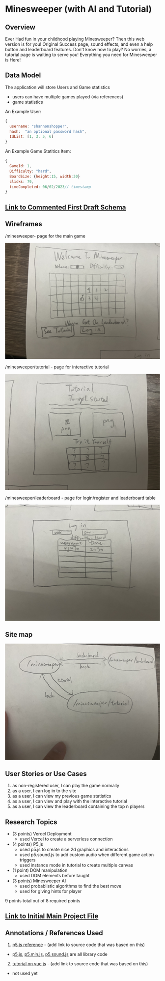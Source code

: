 # Minesweeper (with AI and Tutorial)

## Overview

Ever Had fun in your childhood playing Minesweeper? Then this web version is for you! Original Success page, sound effects, and even a help button and leaderboard features. Don't know how to play? No worries, a tutorial page is waiting to serve you! Everything you need for Minesweeper is Here!


## Data Model


The application will store Users and Game statistics

* users can have multiple games played (via references)
* game statistics

An Example User:

```javascript
{
  username: "shannonshopper",
  hash:  "an optional password hash",
  IdList: [1, 3, 5, 6]
}
```

An Example Game Statitics Item:

```javascript
{
  GameId: 1,
  Difficulty: "hard",
  BoardSize: {height:15, width:30}
  clicks: 79,
  timeCompleted: 06/02/2023// timestamp
}
```


## [Link to Commented First Draft Schema](db.mjs) 


## Wireframes

/minesweeper- page for the main game

![list create](documentation/minesweeper.JPG)

/minesweeper/tutorial - page for interactive tutorial

![list](documentation/minesweeper-tutorial.JPG)

/minesweeper/leaderboard - page for login/register and leaderboard table

![list](documentation/minesweeper-leaderboard.JPG)

## Site map


![list](documentation/path_graph.JPG)

## User Stories or Use Cases

1. as non-registered user, I can play the game normally
2. as a user, I can log in to the site
3. as a user, I can view my previous game statistics
4. as a user, I can view and play with the interactive tutorial
5. as a user, I can view the leaderboard containing the top n players

## Research Topics


* (3 points) Vercel Deployment
    * used Vercel to create a serverless connection
* (4 points) P5.js 
    * used p5.js to create nice 2d graphics and interactions
    * used p5.sound.js to add custom audio when different game action triggers
    * used instance mode in tutorial to create multiple canvas
* (1 point) DOM manipulation
    * used DOM elements before taught
* (3 points) Minesweeper AI
    * used probablistic algorithms to find the best move
    * used for giving hints for player

9 points total out of 8 required points 


## [Link to Initial Main Project File](index.mjs) 


## Annotations / References Used

1. [p5.js reference](https://p5js.org/reference/) - (add link to source code that was based on this)
  * [p5.js](public/libraries/p5.js), [p5.min.js](public/libraries/p5.min.js), [p5.sound.js](public/libraries/p5.sound.js) are all library code
2. [tutorial on vue.js](https://vuejs.org/v2/guide/) - (add link to source code that was based on this)
  * not used yet

